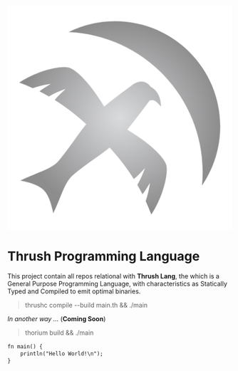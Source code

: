 <p align="center">
  <img src= "https://github.com/Thrush-Lang/.github/blob/main/assets/Thrush.png" alt= "logo" style= "width: 2hv; height: 2hv;"> </img>
</p>

# Thrush Programming Language

This project contain all repos relational with **Thrush Lang**, the which is a General Purpose Programming Language, with characteristics as Statically Typed and Compiled to emit optimal binaries.

> thrushc compile --build main.th && ./main

*In another way ...* (**Coming Soon**)

> thorium build && ./main

```
fn main() {
    println("Hello World!\n");
}
```

